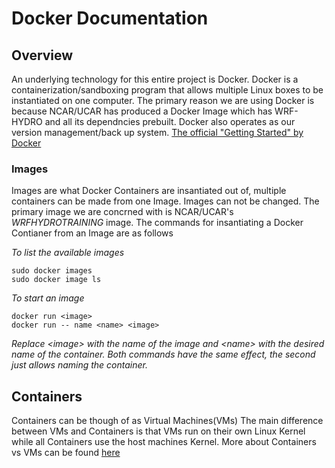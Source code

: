 # Docker Documentation

## Overview

An underlying technology for this entire project is Docker. Docker is a containerization/sandboxing program that allows multiple Linux boxes to be instantiated on one computer. The primary reason we are using Docker is because NCAR/UCAR has produced a Docker Image which has WRF-HYDRO and all its dependncies prebuilt. Docker also operates as our version management/back up system. [The official "Getting Started" by Docker](https://docs.docker.com/get-started/) 

### Images

Images are what Docker Containers are insantiated out of, multiple containers can be made from one Image. Images can not be changed. The primary image we are concrned with is NCAR/UCAR's _WRFHYDROTRAINING_ image. The commands for insantiating a Docker Contianer from an Image are as follows

_To list the available images_
``` 
sudo docker images 
sudo docker image ls
```
_To start an image_
```
docker run <image>
docker run -- name <name> <image>
```
_Replace \<image> with the name of the image and \<name> with the desired name of the container. Both commands have the same effect, the second just allows naming the container._

## Containers
Containers can be though of as Virtual Machines(VMs) The main difference between VMs and Containers is that VMs run on their own Linux Kernel while all Containers use the host machines Kernel. More about Containers vs VMs can be found [here](https://www.backblaze.com/blog/vm-vs-containers/)
